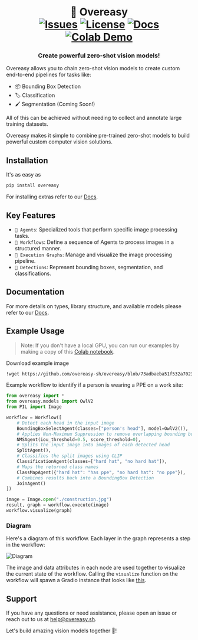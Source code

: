 <h1 align="center"> 🥚 Overeasy
<br/>
<span align="center">
   <a href="https://pypi.org/project/overeasy/" target="_blank"><img src="https://img.shields.io/pypi/v/overeasy.svg?style=flat-square&label=PyPI+Overeasy" alt="Issues"></a>
   <a href="https://github.com/overeasy-sh/overeasy/blob/main/LICENSE"><img src="https://img.shields.io/badge/license-MIT-blue" alt="License"></a>
    <a href="https://docs.overeasy.sh"><img src="https://img.shields.io/badge/Docs-informational" alt="Docs"></a>
    <a href="https://colab.research.google.com/drive/1Mkx9S6IG5130wiP9WmwgINiyw0hPsh3c?usp=sharing#scrollTo=L0_U27WJaTNO""><img src="https://colab.research.google.com/assets/colab-badge.svg" alt="Colab Demo"></a>
</span>
 </h1>




<p > <h3 align="center">Create powerful zero-shot vision models! </h3> </p>


Overeasy allows you to chain zero-shot vision models to create custom end-to-end pipelines for tasks like:

- 📦 Bounding Box Detection
- 🏷️ Classification
- 🖌️ Segmentation (Coming Soon!)

All of this can be achieved without needing to collect and annotate large training datasets. 

Overeasy makes it simple to combine pre-trained zero-shot models to build powerful custom computer vision solutions.


## Installation
It's as easy as
```bash
pip install overeasy
```

For installing extras refer to our [Docs](https://docs.overeasy.sh/installation/installing-extras).

## Key Features
- `🤖 Agents`: Specialized tools that perform specific image processing tasks.
- `🧩 Workflows`: Define a sequence of Agents to process images in a structured manner.
- `🔗 Execution Graphs`: Manage and visualize the image processing pipeline.
- `🔎 Detections`: Represent bounding boxes, segmentation, and classifications.


## Documentation 
For more details on types, library structure, and available models please refer to our [Docs](https://docs.overeasy.sh).

## Example Usage 

> Note: If you don't have a local GPU, you can run our examples by making a copy of this [Colab notebook](https://colab.research.google.com/drive/1Mkx9S6IG5130wiP9WmwgINiyw0hPsh3c?usp=sharing#scrollTo=L0_U27WJaTNO).


Download example image
```bash
!wget https://github.com/overeasy-sh/overeasy/blob/73adbaeba51f532a7023243266da826ed1ced6ec/examples/construction.jpg?raw=true -O construction.jpg
```

Example workflow to identify if a person is wearing a PPE on a work site:
```python
from overeasy import *
from overeasy.models import OwlV2
from PIL import Image

workflow = Workflow([
    # Detect each head in the input image
    BoundingBoxSelectAgent(classes=["person's head"], model=OwlV2()),
    # Applies Non-Maximum Suppression to remove overlapping bounding boxes
    NMSAgent(iou_threshold=0.5, score_threshold=0),
    # Splits the input image into images of each detected head
    SplitAgent(),
    # Classifies the split images using CLIP
    ClassificationAgent(classes=["hard hat", "no hard hat"]),
    # Maps the returned class names
    ClassMapAgent({"hard hat": "has ppe", "no hard hat": "no ppe"}),
    # Combines results back into a BoundingBox Detection
    JoinAgent()
])

image = Image.open("./construction.jpg")
result, graph = workflow.execute(image)
workflow.visualize(graph)
```

### Diagram

Here's a diagram of this workflow. Each layer in the graph represents a step in the workflow:
<!-- 
<img src="./assets/graph-diagram.png" alt="ExecutionGraph"/> -->

<picture>
  <source media="(prefers-color-scheme: dark)" srcset="./assets/graph-diagram-dark.png">
  <source media="(prefers-color-scheme: light)" srcset="./assets/graph-diagram.png">
  <img alt="Diagram" src="./assets/graph-diagram.png">
</picture>

The image and data attributes in each node are used together to visualize the current state of the workflow. Calling the  `visualize` function on the workflow will spawn a Gradio instance that looks like [this](https://overeasy-sh.github.io/gradio-example/Gradio.html). 

## Support
If you have any questions or need assistance, please open an issue or reach out to us at help@overeasy.sh.


Let's build amazing vision models together 🍳!
